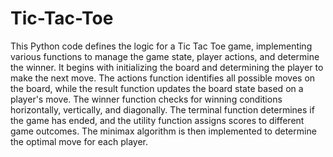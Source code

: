# Tic-Tac-Toe
This Python code defines the logic for a Tic Tac Toe game, implementing various functions to manage the game state, player actions, and determine the winner. It begins with initializing the board and determining the player to make the next move. The actions function identifies all possible moves on the board, while the result function updates the board state based on a player's move. The winner function checks for winning conditions horizontally, vertically, and diagonally. The terminal function determines if the game has ended, and the utility function assigns scores to different game outcomes. The minimax algorithm is then implemented to determine the optimal move for each player. 


